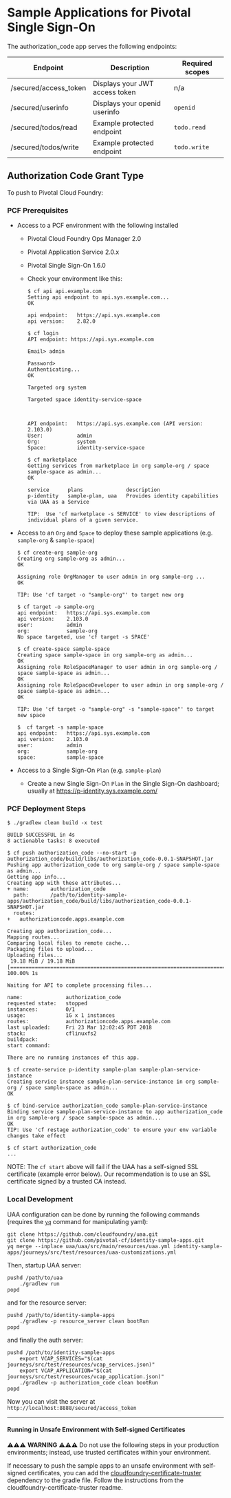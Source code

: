 # Sample Applications for Pivotal Single Sign-On

The authorization_code app serves the following endpoints:

Endpoint | Description | Required scopes
-------- | ----------- | ----------------
/secured/access_token | Displays your JWT access token | n/a
/secured/userinfo | Displays your openid userinfo | `openid`
/secured/todos/read | Example protected endpoint | `todo.read`
/secured/todos/write | Example protected endpoint | `todo.write`

## Authorization Code Grant Type

To push to Pivotal Cloud Foundry:

### PCF Prerequisites

- Access to a PCF environment with the following installed
  - Pivotal Cloud Foundry Ops Manager 2.0
  - Pivotal Application Service 2.0.x
  - Pivotal Single Sign-On 1.6.0
  - Check your environment like this:
  
    ```
    $ cf api api.example.com
    Setting api endpoint to api.sys.example.com...
    OK
    
    api endpoint:   https://api.sys.example.com
    api version:    2.82.0
    
    $ cf login
    API endpoint: https://api.sys.example.com
    
    Email> admin
    
    Password>
    Authenticating...
    OK
    
    Targeted org system
    
    Targeted space identity-service-space
    
    
    
    API endpoint:   https://api.sys.example.com (API version: 2.103.0)
    User:           admin
    Org:            system
    Space:          identity-service-space
    
    $ cf marketplace
    Getting services from marketplace in org sample-org / space sample-space as admin...
    OK
    
    service      plans              description
    p-identity   sample-plan, uaa   Provides identity capabilities via UAA as a Service
    
    TIP:  Use 'cf marketplace -s SERVICE' to view descriptions of individual plans of a given service.
    ```
    
- Access to an `Org` and `Space` to deploy these sample applications (e.g. `sample-org` & `sample-space`)

    ```
    $ cf create-org sample-org
    Creating org sample-org as admin...
    OK
    
    Assigning role OrgManager to user admin in org sample-org ...
    OK
    
    TIP: Use 'cf target -o "sample-org"' to target new org
    
    $ cf target -o sample-org
    api endpoint:   https://api.sys.example.com
    api version:    2.103.0
    user:           admin
    org:            sample-org
    No space targeted, use 'cf target -s SPACE'
    
    $ cf create-space sample-space
    Creating space sample-space in org sample-org as admin...
    OK
    Assigning role RoleSpaceManager to user admin in org sample-org / space sample-space as admin...
    OK
    Assigning role RoleSpaceDeveloper to user admin in org sample-org / space sample-space as admin...
    OK
    
    TIP: Use 'cf target -o "sample-org" -s "sample-space"' to target new space
    
    $  cf target -s sample-space
    api endpoint:   https://api.sys.example.com
    api version:    2.103.0
    user:           admin
    org:            sample-org
    space:          sample-space
    ```

- Access to a Single Sign-On `Plan` (e.g. `sample-plan`)  
   - Create a new Single Sign-On `Plan` in the Single Sign-On dashboard; usually at https://p-identity.sys.example.com/
 
### PCF Deployment Steps

```
$ ./gradlew clean build -x test
  
BUILD SUCCESSFUL in 4s
8 actionable tasks: 8 executed
  
$ cf push authorization_code --no-start -p authorization_code/build/libs/authorization_code-0.0.1-SNAPSHOT.jar
Pushing app authorization_code to org sample-org / space sample-space as admin...
Getting app info...
Creating app with these attributes...
+ name:       authorization_code
  path:       /path/to/identity-sample-apps/authorization_code/build/libs/authorization_code-0.0.1-SNAPSHOT.jar
  routes:
+   authorizationcode.apps.example.com

Creating app authorization_code...
Mapping routes...
Comparing local files to remote cache...
Packaging files to upload...
Uploading files...
 19.18 MiB / 19.18 MiB [=========================================================================================] 100.00% 1s

Waiting for API to complete processing files...

name:              authorization_code
requested state:   stopped
instances:         0/1
usage:             1G x 1 instances
routes:            authorizationcode.apps.example.com
last uploaded:     Fri 23 Mar 12:02:45 PDT 2018
stack:             cflinuxfs2
buildpack:
start command:

There are no running instances of this app.

$ cf create-service p-identity sample-plan sample-plan-service-instance
Creating service instance sample-plan-service-instance in org sample-org / space sample-space as admin...
OK

$ cf bind-service authorization_code sample-plan-service-instance
Binding service sample-plan-service-instance to app authorization_code in org sample-org / space sample-space as admin...
OK
TIP: Use 'cf restage authorization_code' to ensure your env variable changes take effect

$ cf start authorization_code
...

```

NOTE: The `cf start` above will fail if the UAA has a self-signed SSL certificate (example error below). Our 
recommendation is to use an SSL certificate signed by a trusted CA instead.

### Local Development

UAA configuration can be done by running the following commands (requires the [`yq`](https://yq.readthedocs.io/en/latest/) command for manipulating yaml):

```
git clone https://github.com/cloudfoundry/uaa.git
git clone https://github.com/pivotal-cf/identity-sample-apps.git
yq merge --inplace uaa/uaa/src/main/resources/uaa.yml identity-sample-apps/journeys/src/test/resources/uaa-customizations.yml
```

Then, startup UAA server:

```
pushd /path/to/uaa
    ./gradlew run
popd
```

and for the resource server:
```
pushd /path/to/identity-sample-apps
    ./gradlew -p resource_server clean bootRun
popd
```

and finally the auth server:

```
pushd /path/to/identity-sample-apps
    export VCAP_SERVICES="$(cat journeys/src/test/resources/vcap_services.json)"
    export VCAP_APPLICATION="$(cat journeys/src/test/resources/vcap_application.json)"
    ./gradlew -p authorization_code clean bootRun
popd
```

Now you can visit the server at `http://localhost:8888/secured/access_token`

---

#### Running in Unsafe Environment with Self-signed Certificates

⚠️⚠️⚠️ **WARNING** ⚠️⚠️⚠️ Do not use the following steps in your production environments; instead, use trusted certificates within your environment.

If necessary to push the sample apps to an unsafe environment with self-signed certificates, you can add the [cloudfoundry-certificate-truster](https://github.com/pivotal-cf/cloudfoundry-certificate-truster) dependency to the gradle file. Follow the instructions from the cloudfoundry-certificate-truster readme.
